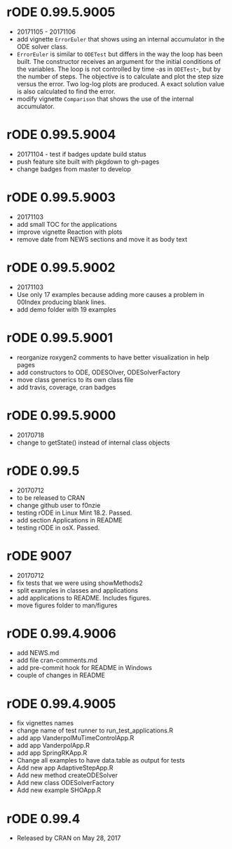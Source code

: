 # rODE 0.99.5.9005
* 20171105 - 20171106
* add vignette `ErrorEuler` that shows using an internal accumulator in the ODE solver class.
* `ErrorEuler` is similar to `ODETest` but differs in the way the loop has been built. The constructor receives an argument for the initial conditions of the variables. The loop is not controlled by time -as in `ODETest`-, but by the number of steps. The objective is to calculate and plot the step size versus the error. Two log-log plots are produced. A exact solution value is also calculated to find the error.
* modify vignette `Comparison` that shows the use of the internal accumulator.


# rODE 0.99.5.9004
* 20171104 - test if badges update build status
* push feature site built with pkgdown to gh-pages
* change badges from master to develop


# rODE 0.99.5.9003
* 20171103
* add small TOC for the applications
* improve vignette Reaction with plots
* remove date from NEWS sections and move it as body text

# rODE 0.99.5.9002
* 20171103
* Use only 17 examples because adding more causes a problem in 00Index producing blank lines.
* add demo folder with 19 examples


# rODE 0.99.5.9001
* reorganize roxygen2 comments to have better visualization in help pages
* add constructors to ODE, ODESOlver, ODESolverFactory
* move class generics to its own class file
* add travis, coverage, cran badges


# rODE 0.99.5.9000
* 20170718
* change to getState() instead of internal class objects

# rODE 0.99.5
* 20170712
* to be released to CRAN
* change github user to f0nzie
* testing rODE in Linux Mint 18.2. Passed.
* add section Applications in README
* testing rODE in osX. Passed.

# rODE 9007
* 20170712
* fix tests that we were using showMethods2
* split examples in classes and applications
* add applications to README. Includes figures.
* move figures folder to man/figures

# rODE 0.99.4.9006
* add NEWS.md
* add file cran-comments.md
* add pre-commit hook for README in Windows
* couple of changes in README

# rODE 0.99.4.9005
* fix vignettes names
* change name of test runner to run_test_applications.R
* add app VanderpolMuTimeControlApp.R
* add app VanderpolApp.R
* add app SpringRKApp.R
* Change all examples to have data.table as output for tests
* Add new app AdaptiveStepApp.R
* Add new method createODESolver
* Add new class ODESolverFactory
* Add new example SHOApp.R

# rODE 0.99.4
* Released by CRAN on May 28, 2017
